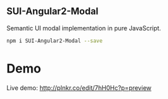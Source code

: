 ## SUI-Angular2-Modal

Semantic UI modal implementation in pure JavaScript.

```bash
npm i SUI-Angular2-Modal --save 
```

# Demo
Live demo: http://plnkr.co/edit/7hH0Hc?p=preview
